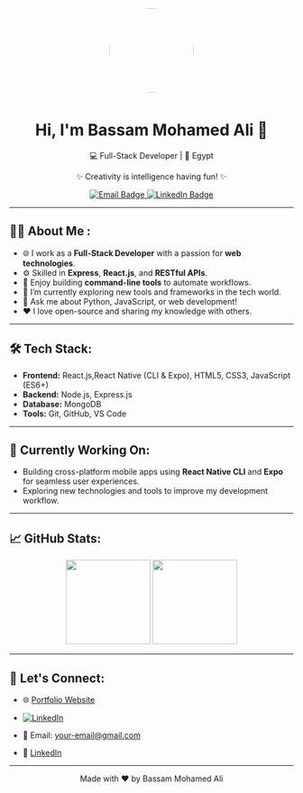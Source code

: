 <div align="center">
  <img src="https://avatars.githubusercontent.com/u/000000?v=4" width="150" style="border-radius: 50%; margin-bottom: 10px;" />
  
  <h1>Hi, I'm Bassam Mohamed Ali 👋</h1>
  <p>💻 Full-Stack Developer | 📍 Egypt</p>

  <p>✨ Creativity is intelligence having fun! ✨</p>
  
  <a href="mailto:your-email@gmail.com">
    <img src="https://img.shields.io/badge/Email-D14836?style=for-the-badge&logo=gmail&logoColor=white" alt="Email Badge"/>
  </a>
  <a href="https://www.linkedin.com/in/your-profile">
    <img src="https://img.shields.io/badge/LinkedIn-0A66C2?style=for-the-badge&logo=linkedin&logoColor=white" alt="LinkedIn Badge"/>
  </a>
</div>

---

## 🧑‍💻 About Me :
- 🌐 I work as a **Full-Stack Developer** with a passion for **web technologies**.
- ⚙️ Skilled in **Express**, **React.js**, and **RESTful APIs**.
- 🚀 Enjoy building **command-line tools** to automate workflows.
- 🌱 I’m currently exploring new tools and frameworks in the tech world.
- 💬 Ask me about Python, JavaScript, or web development!
- ❤️ I love open-source and sharing my knowledge with others.

---

## 🛠️ Tech Stack:
- **Frontend:** React.js,React Native (CLI & Expo), HTML5, CSS3, JavaScript (ES6+)
- **Backend:**  Node.js, Express.js
- **Database:** MongoDB
- **Tools:** Git, GitHub, VS Code

---

## 🌱 Currently Working On:
- Building cross-platform mobile apps using **React Native CLI** and **Expo** for seamless user experiences.
- Exploring new technologies and tools to improve my development workflow.

---

## 📈 GitHub Stats:
<div align="center">
  <img src="https://github-readme-stats.vercel.app/api?username=bassamradwan&show_icons=true&theme=radical&count_private=true" height="150px" />
  <img src="https://github-readme-stats.vercel.app/api/top-langs/?username=bassamradwan&layout=compact&theme=radical" height="150px" />
</div>

---

## 🔗 Let's Connect:
- 🌐 [Portfolio Website](https://your-website.com) 
- [![LinkedIn](https://img.shields.io/badge/LinkedIn-0A66C2?style=for-the-badge&logo=linkedin&logoColor=white)](https://www.linkedin.com/in/bassam-mohamed-11a08b249/)

- 📧 Email: [your-email@gmail.com](mailto:bassam.mohmedali@gmail.com)  
- 💼 [LinkedIn](https://github.com/bassamradwan)

---

<div align="center">
  <p>Made with ❤️ by Bassam Mohamed Ali</p>
</div>
